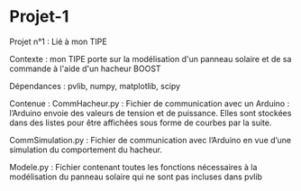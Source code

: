 # Projet-1
Projet n°1 : Lié à mon TIPE

Contexte : mon TIPE porte sur la modélisation d'un panneau solaire et de sa commande à l'aide d'un hacheur BOOST

Dépendances : pvlib, numpy, matplotlib, scipy

Contenue : 
  CommHacheur.py  : 
    Fichier de communication avec un Arduino : l’Arduino envoie des valeurs de tension et de puissance.
    Elles sont stockées dans des listes pour être affichées sous forme de courbes par la suite.

  CommSimulation.py : 
    Fichier de communication avec l’Arduino en vue d’une simulation du comportement du hacheur.

  Modele.py : 
    Fichier contenant toutes les fonctions nécessaires à la modélisation du panneau solaire qui ne sont pas incluses dans pvlib

  

